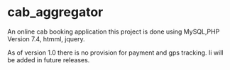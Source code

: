 # cab_aggregator
An online cab booking application
this project is done using MySQL,PHP Version 7.4, htmml, jquery.


As of version 1.0 there is no provision for payment and gps tracking.  Ii will be added in future releases.
